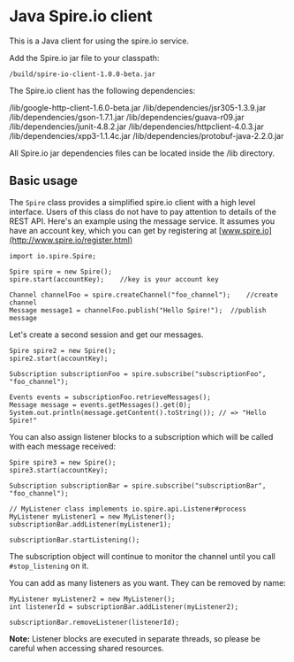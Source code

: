 # Java Spire.io client

This is a Java client for using the spire.io service.

Add the Spire.io jar file to your classpath:

    /build/spire-io-client-1.0.0-beta.jar

The Spire.io client has the following dependencies:

  /lib/google-http-client-1.6.0-beta.jar
  /lib/dependencies/jsr305-1.3.9.jar
  /lib/dependencies/gson-1.7.1.jar
  /lib/dependencies/guava-r09.jar
  /lib/dependencies/junit-4.8.2.jar
  /lib/dependencies/httpclient-4.0.3.jar
  /lib/dependencies/xpp3-1.1.4c.jar
  /lib/dependencies/protobuf-java-2.2.0.jar
  
All Spire.io jar dependencies files can be located inside the /lib directory.

## Basic usage

The `Spire` class provides a simplified spire.io client with a high level interface.  Users of this class do not have to pay attention to details of the REST API.
Here's an example using the message service.  It assumes you have an account key, which you can get by registering at [www.spire.io](http://www.spire.io/register.html)

    import io.spire.Spire;

    Spire spire = new Spire();
    spire.start(accountKey);    //key is your account key
    
    Channel channelFoo = spire.createChannel("foo_channel");    //create channel
    Message message1 = channelFoo.publish("Hello Spire!");  //publish message
    
Let's create a second session and get our messages.

    Spire spire2 = new Spire();
    spire2.start(accountKey);
    
    Subscription subscriptionFoo = spire.subscribe("subscriptionFoo", "foo_channel");
    
    Events events = subscriptionFoo.retrieveMessages();
    Message message = events.getMessages().get(0);
    System.out.println(message.getContent().toString()); // => "Hello Spire!"
    
You can also assign listener blocks to a subscription which will be called with each message received:

    Spire spire3 = new Spire();
    spire3.start(accountKey);
    
    Subscription subscriptionBar = spire.subscribe("subscriptionBar", "foo_channel");
    
    // MyListener class implements io.spire.api.Listener#process
    MyListener myListener1 = new MyListener();
    subscriptionBar.addListener(myListener1);
    
    subscriptionBar.startListening();
    
The subscription object will continue to monitor the channel until you call `#stop_listening` on it.

You can add as many listeners as you want.  They can be removed by name:

    MyListener myListener2 = new MyListener();
    int listenerId = subscriptionBar.addListener(myListener2);
    
    subscriptionBar.removeListener(listenerId);


**Note:** Listener blocks are executed in separate threads, so please be careful when accessing shared resources.

